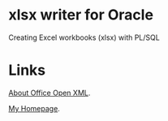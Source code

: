 # xlsx writer for Oracle

Creating Excel workbooks (xlsx) with PL/SQL

# Links

[About Office Open XML](https://github.com/ReneNyffenegger/about-Office-Open-XML).

[My Homepage](http://renenyffenegger.ch/Oracle/Libraries/xlsx-writer.html).
